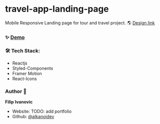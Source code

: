 # travel-app-landing-page

Mobile Responsive Landing page for tour and travel project. 🌎
[Design link](https://www.uistore.design/items/tour-and-travel-website-for-figma/)

### ✨ [Demo](https://travel-app-landing-page.netlify.app)

### 🛠 Tech Stack:
- Reactjs
- Styled-Components
- Framer Motion
- React-Icons

### Author 👋

 **Filip Ivanovic**

* Website: TODO: add portfolio
* Github: [@alkanoidev](https://github.com/alkanoidev)
